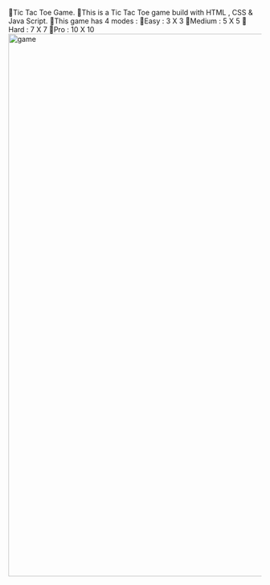 🌠Tic Tac Toe Game.
🌠This is a Tic Tac Toe game build with HTML , CSS & Java Script.
🌠This game has 4 modes : 
🌠Easy : 3 X 3 
🌠Medium : 5 X 5 
🌠Hard : 7 X 7 
🌠Pro : 10 X 10 
<img width="1899" height="1079" alt="game" src="https://github.com/user-attachments/assets/dde85bfc-88e4-42a4-bd0b-f82f2ca7b06b" />
